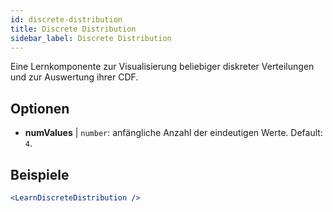 ```yaml
---
id: discrete-distribution
title: Discrete Distribution
sidebar_label: Discrete Distribution
---
```


Eine Lernkomponente zur Visualisierung beliebiger diskreter Verteilungen und zur Auswertung ihrer CDF.

## Optionen

* __numValues__ | `number`: anfängliche Anzahl der eindeutigen Werte. Default: `4`.


## Beispiele

```jsx live
<LearnDiscreteDistribution />
```

